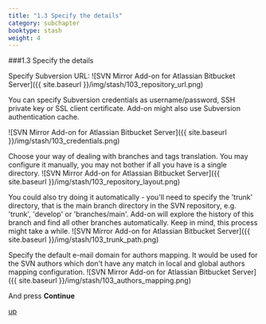 ```yaml
---
title: "1.3 Specify the details"
category: subchapter
booktype: stash
weight: 4
---
```

###1.3 Specify the details

Specify Subversion URL:
![SVN Mirror Add-on for Atlassian Bitbucket Server]({{ site.baseurl }}/img/stash/103_repository_url.png)

You can specify Subversion credentials as username/password, SSH private key or SSL client certificate. Add-on might also use Subversion authentication cache.

![SVN Mirror Add-on for Atlassian Bitbucket Server]({{ site.baseurl }}/img/stash/103_credentials.png)

Choose your way of dealing with branches and tags translation. 
You may configure it manually, you may not bother if all you have is a single directory.
![SVN Mirror Add-on for Atlassian Bitbucket Server]({{ site.baseurl }}/img/stash/103_repository_layout.png)

You could also try doing it automatically - you'll need to specify the 'trunk' directory, that is
the main branch directory in the SVN repository, e.g. 'trunk', 'develop' or 'branches/main'. Add-on will explore the history of this branch and find all other branches automatically. Keep in mind, this process might take a while.
![SVN Mirror Add-on for Atlassian Bitbucket Server]({{ site.baseurl }}/img/stash/103_trunk_path.png)

Specify the default e-mail domain for authors mapping.
It would be used for the SVN authors which don't have any match in local and global authors mapping configuration.
![SVN Mirror Add-on for Atlassian Bitbucket Server]({{ site.baseurl }}/img/stash/103_authors_mapping.png)


And press **Continue**

[up](#up)